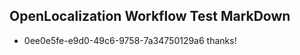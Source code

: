 ## OpenLocalization Workflow Test MarkDown
* 0ee0e5fe-e9d0-49c6-9758-7a34750129a6 thanks!

<!--HONumber=Aug16_HO3-->


